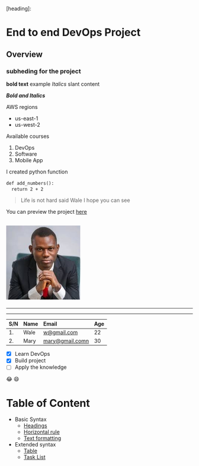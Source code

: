 [heading]:
# End to end DevOps Project
## Overview
### subheding for the project

**bold text** example
*Italics* slant content

***Bold and Italics***

AWS regions
- us-east-1
- us-west-2

Available courses
1. DevOps
1. Software
1. Mobile App

I created python function
```
def add_numbers():
  return 2 + 2
```


> Life is not hard
> said Wale
> I hope you can see
>

You can preview the project [here](https://tech365.ng 'Tech365 website')

![wale picture](/download.jpeg)
---
***
___

| S/N | Name | Email | Age |
| :- | :-   | :-    | :-  |
| 1. | Wale | w@gmail.com | 22 |
| 2. |Mary  | mary@gmail.comn | 30 |


- [x] Learn DevOps
- [x] Build project
- [ ] Apply the knowledge

😂
😄

# Table of Content
- Basic Syntax
  - [Headings](heading)
  - [Horizontal rule]()
  - [Text formatting]()
- Extended syntax
  - [Table]()
  - [Task List]()
